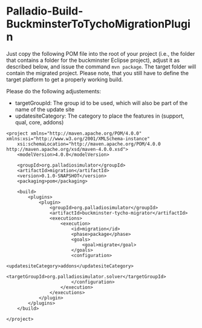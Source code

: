 # Palladio-Build-BuckminsterToTychoMigrationPlugin

Just copy the following POM file into the root of your project (i.e., the folder that contains a folder for the buckminster Eclipse project), adjust it as described below, and issue the command `mvn package`. The target folder will contain the migrated project. Please note, that you still have to define the target platform to get a properly working build.

Please do the following adjustements:
* targetGroupId: The group id to be used, which will also be part of the name of the update site
* updatesiteCategory: The category to place the features in (support, qual, core, addons)


```
<project xmlns="http://maven.apache.org/POM/4.0.0" xmlns:xsi="http://www.w3.org/2001/XMLSchema-instance"
	xsi:schemaLocation="http://maven.apache.org/POM/4.0.0 http://maven.apache.org/xsd/maven-4.0.0.xsd">
	<modelVersion>4.0.0</modelVersion>

	<groupId>org.palladiosimulator</groupId>
	<artifactId>migration</artifactId>
	<version>0.1.0-SNAPSHOT</version>
	<packaging>pom</packaging>

	<build>
		<plugins>
			<plugin>
				<groupId>org.palladiosimulator</groupId>
				<artifactId>buckminster-tycho-migrator</artifactId>
				<executions>
					<execution>
						<id>migration</id>
						<phase>package</phase>
						<goals>
							<goal>migrate</goal>
						</goals>
						<configuration>
							<updatesiteCategory>addons</updatesiteCategory>
							<targetGroupId>org.palladiosimulator.solver</targetGroupId>
						</configuration>
					</execution>
				</executions>
			</plugin>
		</plugins>
	</build>

</project>

```
